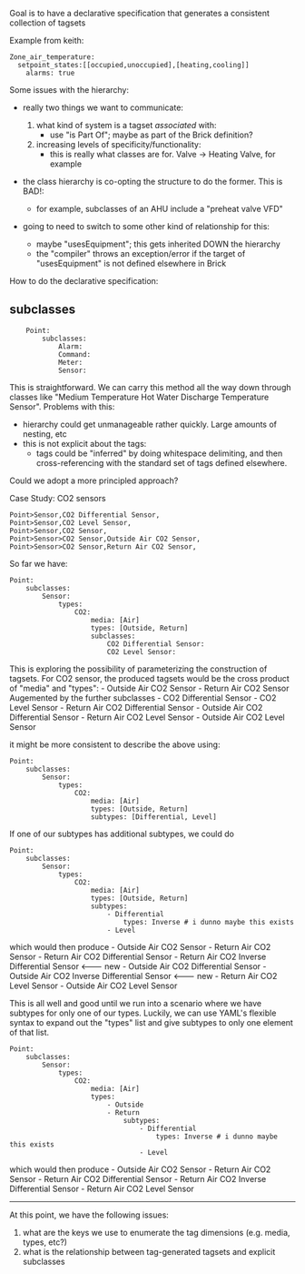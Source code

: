 Goal is to have a declarative specification that generates a consistent collection of tagsets

Example from keith:

    Zone_air_temperature:
      setpoint_states:[[occupied,unoccupied],[heating,cooling]]
        alarms: true

Some issues with the hierarchy:

- really two things we want to communicate:
    1. what kind of system is a tagset *associated* with:
        - use "is Part Of"; maybe as part of the Brick definition?
    2. increasing levels of specificity/functionality:
        - this is really what classes are for. Valve -> Heating Valve, for example

- the class hierarchy is co-opting the structure to do the former. This is BAD!:
    - for example, subclasses of an AHU include a "preheat valve VFD"
- going to need to switch to some other kind of relationship for this:
    - maybe "usesEquipment"; this gets inherited DOWN the hierarchy
    - the "compiler" throws an exception/error if the target of "usesEquipment" is
      not defined elsewhere in Brick


How to do the declarative specification:

## subclasses

```
    Point:
        subclasses:
            Alarm:
            Command:
            Meter:
            Sensor:
```

This is straightforward. We can carry this method all the way down through classes like "Medium Temperature Hot Water Discharge Temperature Sensor".
Problems with this:
- hierarchy could get unmanageable rather quickly. Large amounts of nesting, etc
- this is not explicit about the tags:
    - tags could be "inferred" by doing whitespace delimiting, and then cross-referencing
      with the standard set of tags defined elsewhere.

Could we adopt a more principled approach?

Case Study: CO2 sensors

```
Point>Sensor,CO2 Differential Sensor,
Point>Sensor,CO2 Level Sensor,
Point>Sensor,CO2 Sensor,
Point>Sensor>CO2 Sensor,Outside Air CO2 Sensor,
Point>Sensor>CO2 Sensor,Return Air CO2 Sensor,
```

So far we have:

```
Point:
    subclasses:
        Sensor:
            types:
                CO2:
                    media: [Air]
                    types: [Outside, Return]
                    subclasses:
                        CO2 Differential Sensor:
                        CO2 Level Sensor:
```

This is exploring the possibility of parameterizing the construction of tagsets. For CO2 sensor,
the produced tagsets would be the cross product of "media" and "types":
    - Outside Air CO2 Sensor
    - Return Air CO2 Sensor
Augemented by the further subclasses
    - CO2 Differential Sensor
    - CO2 Level Sensor
    - Return Air CO2 Differential Sensor
    - Outside Air CO2 Differential Sensor
    - Return Air CO2 Level Sensor
    - Outside Air CO2 Level Sensor

it might be more consistent to describe the above using:

```
Point:
    subclasses:
        Sensor:
            types:
                CO2:
                    media: [Air]
                    types: [Outside, Return]
                    subtypes: [Differential, Level]
```

If one of our subtypes has additional subtypes, we could do

```
Point:
    subclasses:
        Sensor:
            types:
                CO2:
                    media: [Air]
                    types: [Outside, Return]
                    subtypes:
                        - Differential
                            types: Inverse # i dunno maybe this exists
                        - Level
```

which would then produce
    - Outside Air CO2 Sensor
    - Return Air CO2 Sensor
    - Return Air CO2 Differential Sensor
    - Return Air CO2 Inverse Differential Sensor  <--- new
    - Outside Air CO2 Differential Sensor
    - Outside Air CO2 Inverse Differential Sensor  <--- new
    - Return Air CO2 Level Sensor
    - Outside Air CO2 Level Sensor

This is all well and good until we run into a scenario where we have subtypes for only one of our types.
Luckily, we can use YAML's flexible syntax to expand out the "types" list and give subtypes to only
one element of that list.

```
Point:
    subclasses:
        Sensor:
            types:
                CO2:
                    media: [Air]
                    types:
                        - Outside
                        - Return
                            subtypes:
                                - Differential
                                    types: Inverse # i dunno maybe this exists
                                - Level
```

which would then produce
    - Outside Air CO2 Sensor
    - Return Air CO2 Sensor
    - Return Air CO2 Differential Sensor
    - Return Air CO2 Inverse Differential Sensor
    - Return Air CO2 Level Sensor

---

At this point, we have the following issues:
1. what are the keys we use to enumerate the tag dimensions (e.g. media, types, etc?)
2. what is the relationship between tag-generated tagsets and explicit subclasses
